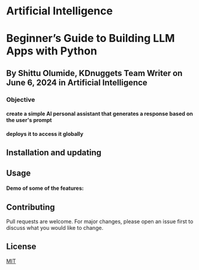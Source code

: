 # Artificial Intelligence

# Beginner’s Guide to Building LLM Apps with Python
## By Shittu Olumide, KDnuggets Team Writer on June 6, 2024 in Artificial Intelligence

### Objective
#### create a simple AI personal assistant that generates a response based on the user's prompt 
#### deploys it to access it globally


## Installation and updating

## Usage

#### Demo of some of the features:

## Contributing
Pull requests are welcome. For major changes, please open an issue first to discuss what you would like to change.

## License
[MIT](https://choosealicense.com/licenses/mit/)

